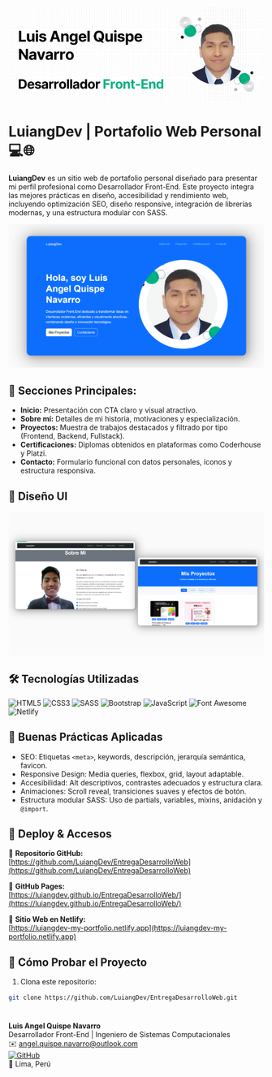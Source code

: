 <div align="center">
<img src="https://github.com/LuiangDev/EntregaDesarrolloWeb/blob/main/img/portada.png" alt="portada" />
</div>

# LuiangDev | Portafolio Web Personal 💻🌐

**LuiangDev** es un sitio web de portafolio personal diseñado para presentar mi perfil profesional como Desarrollador Front-End. Este proyecto integra las mejores prácticas en diseño, accesibilidad y rendimiento web, incluyendo optimización SEO, diseño responsive, integración de librerías modernas, y una estructura modular con SASS.

<div align="center">
<img src="https://github.com/LuiangDev/EntregaDesarrolloWeb/blob/main/img/home-mockup.png" alt="mockup" />
</div>

## 🧩 Secciones Principales:

- **Inicio:** Presentación con CTA claro y visual atractivo.
- **Sobre mí:** Detalles de mi historia, motivaciones y especialización.
- **Proyectos:** Muestra de trabajos destacados y filtrado por tipo (Frontend, Backend, Fullstack).
- **Certificaciones:** Diplomas obtenidos en plataformas como Coderhouse y Platzi.
- **Contacto:** Formulario funcional con datos personales, íconos y estructura responsiva.

## 🎨 Diseño UI

<div align="center">
<img src="https://github.com/LuiangDev/EntregaDesarrolloWeb/blob/main/img/vistas.png" />
</div>

## 🛠️ Tecnologías Utilizadas

![HTML5](https://img.shields.io/badge/HTML5-E34F26?style=for-the-badge&logo=html5&logoColor=white)
![CSS3](https://img.shields.io/badge/CSS3-1572B6?style=for-the-badge&logo=css3&logoColor=white)
![SASS](https://img.shields.io/badge/SASS-CC6699?style=for-the-badge&logo=sass&logoColor=white)
![Bootstrap](https://img.shields.io/badge/Bootstrap-563D7C?style=for-the-badge&logo=bootstrap&logoColor=white)
![JavaScript](https://img.shields.io/badge/JavaScript-F7DF1E?style=for-the-badge&logo=javascript&logoColor=black)
![Font Awesome](https://img.shields.io/badge/Font%20Awesome-339AF0?style=for-the-badge&logo=fontawesome&logoColor=white)
![Netlify](https://img.shields.io/badge/Netlify-00C7B7?style=for-the-badge&logo=netlify&logoColor=white)

## 📐 Buenas Prácticas Aplicadas

- SEO: Etiquetas `<meta>`, keywords, descripción, jerarquía semántica, favicon.
- Responsive Design: Media queries, flexbox, grid, layout adaptable.
- Accesibilidad: Alt descriptivos, contrastes adecuados y estructura clara.
- Animaciones: Scroll reveal, transiciones suaves y efectos de botón.
- Estructura modular SASS: Uso de partials, variables, mixins, anidación y `@import`.

## 🚀 Deploy & Accesos

🔗 **Repositorio GitHub:**  
[https://github.com/LuiangDev/EntregaDesarrolloWeb](https://github.com/LuiangDev/EntregaDesarrolloWeb)

🔗 **GitHub Pages:**  
[https://luiangdev.github.io/EntregaDesarrolloWeb/](https://luiangdev.github.io/EntregaDesarrolloWeb/)

🔗 **Sitio Web en Netlify:**  
[https://luiangdev-my-portfolio.netlify.app](https://luiangdev-my-portfolio.netlify.app)

## 🧪 Cómo Probar el Proyecto

1. Clona este repositorio:
```bash
git clone https://github.com/LuiangDev/EntregaDesarrolloWeb.git
```

#
**Luis Angel Quispe Navarro**  
Desarrollador Front-End | Ingeniero de Sistemas Computacionales  
✉️ angel.quispe.navarro@outlook.com  
[![GitHub](https://img.shields.io/badge/GitHub-LuiangDev-181717?style=for-the-badge&logo=github)](https://github.com/LuiangDev)  
📌 Lima, Perú